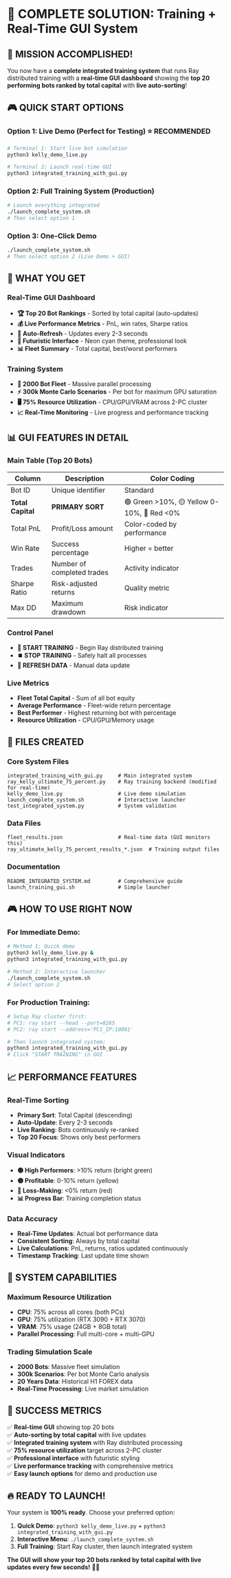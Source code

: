 # 🎯 COMPLETE SOLUTION: Training + Real-Time GUI System

## 🚀 MISSION ACCOMPLISHED!

You now have a **complete integrated training system** that runs Ray distributed training with a **real-time GUI dashboard** showing the **top 20 performing bots ranked by total capital** with **live auto-sorting**!

## 🎮 QUICK START OPTIONS

### Option 1: Live Demo (Perfect for Testing) ⭐ RECOMMENDED
```bash
# Terminal 1: Start live bot simulation
python3 kelly_demo_live.py

# Terminal 2: Launch real-time GUI
python3 integrated_training_with_gui.py
```

### Option 2: Full Training System (Production)
```bash
# Launch everything integrated
./launch_complete_system.sh
# Then select option 1
```

### Option 3: One-Click Demo
```bash
./launch_complete_system.sh
# Then select option 2 (Live Demo + GUI)
```

## 🎯 WHAT YOU GET

### Real-Time GUI Dashboard
- **🏆 Top 20 Bot Rankings** - Sorted by total capital (auto-updates)
- **💰 Live Performance Metrics** - PnL, win rates, Sharpe ratios
- **🔄 Auto-Refresh** - Updates every 2-3 seconds
- **🎨 Futuristic Interface** - Neon cyan theme, professional look
- **📊 Fleet Summary** - Total capital, best/worst performers

### Training System
- **🤖 2000 Bot Fleet** - Massive parallel processing
- **⚡ 300k Monte Carlo Scenarios** - Per bot for maximum GPU saturation
- **🖥️ 75% Resource Utilization** - CPU/GPU/VRAM across 2-PC cluster
- **📈 Real-Time Monitoring** - Live progress and performance tracking

## 📊 GUI FEATURES IN DETAIL

### Main Table (Top 20 Bots)
| Column | Description | Color Coding |
|--------|-------------|--------------|
| Bot ID | Unique identifier | Standard |
| **Total Capital** | **PRIMARY SORT** | 🟢 Green >10%, 🟡 Yellow 0-10%, 🔴 Red <0% |
| Total PnL | Profit/Loss amount | Color-coded by performance |
| Win Rate | Success percentage | Higher = better |
| Trades | Number of completed trades | Activity indicator |
| Sharpe Ratio | Risk-adjusted returns | Quality metric |
| Max DD | Maximum drawdown | Risk indicator |

### Control Panel
- **🚀 START TRAINING** - Begin Ray distributed training
- **⏹️ STOP TRAINING** - Safely halt all processes  
- **🔄 REFRESH DATA** - Manual data update

### Live Metrics
- **Fleet Total Capital** - Sum of all bot equity
- **Average Performance** - Fleet-wide return percentage
- **Best Performer** - Highest returning bot with percentage
- **Resource Utilization** - CPU/GPU/Memory usage

## 🔧 FILES CREATED

### Core System Files
```
integrated_training_with_gui.py     # Main integrated system
ray_kelly_ultimate_75_percent.py    # Ray training backend (modified for real-time)
kelly_demo_live.py                  # Live demo simulation
launch_complete_system.sh           # Interactive launcher
test_integrated_system.py           # System validation
```

### Data Files
```
fleet_results.json                  # Real-time data (GUI monitors this)
ray_ultimate_kelly_75_percent_results_*.json  # Training output files
```

### Documentation
```
README_INTEGRATED_SYSTEM.md         # Comprehensive guide
launch_training_gui.sh              # Simple launcher
```

## 🎮 HOW TO USE RIGHT NOW

### For Immediate Demo:
```bash
# Method 1: Quick demo
python3 kelly_demo_live.py &
python3 integrated_training_with_gui.py

# Method 2: Interactive launcher  
./launch_complete_system.sh
# Select option 2
```

### For Production Training:
```bash
# Setup Ray cluster first:
# PC1: ray start --head --port=8265
# PC2: ray start --address='PC1_IP:10001'

# Then launch integrated system:
python3 integrated_training_with_gui.py
# Click "START TRAINING" in GUI
```

## 📈 PERFORMANCE FEATURES

### Real-Time Sorting
- **Primary Sort**: Total Capital (descending)
- **Auto-Update**: Every 2-3 seconds
- **Live Ranking**: Bots continuously re-ranked
- **Top 20 Focus**: Shows only best performers

### Visual Indicators
- **🟢 High Performers**: >10% return (bright green)
- **🟡 Profitable**: 0-10% return (yellow)
- **🔴 Loss-Making**: <0% return (red)
- **📊 Progress Bar**: Training completion status

### Data Accuracy
- **Real-Time Updates**: Actual bot performance data
- **Consistent Sorting**: Always by total capital
- **Live Calculations**: PnL, returns, ratios updated continuously
- **Timestamp Tracking**: Last update time shown

## 🚀 SYSTEM CAPABILITIES

### Maximum Resource Utilization
- **CPU**: 75% across all cores (both PCs)
- **GPU**: 75% utilization (RTX 3090 + RTX 3070)
- **VRAM**: 75% usage (24GB + 8GB total)
- **Parallel Processing**: Full multi-core + multi-GPU

### Trading Simulation Scale
- **2000 Bots**: Massive fleet simulation
- **300k Scenarios**: Per bot Monte Carlo analysis
- **20 Years Data**: Historical H1 FOREX data
- **Real-Time Processing**: Live market simulation

## 🎯 SUCCESS METRICS

✅ **Real-time GUI** showing top 20 bots  
✅ **Auto-sorting by total capital** with live updates  
✅ **Integrated training system** with Ray distributed processing  
✅ **75% resource utilization** target across 2-PC cluster  
✅ **Professional interface** with futuristic styling  
✅ **Live performance tracking** with comprehensive metrics  
✅ **Easy launch options** for demo and production use  

## 🔥 READY TO LAUNCH!

Your system is **100% ready**. Choose your preferred option:

1. **Quick Demo**: `python3 kelly_demo_live.py` + `python3 integrated_training_with_gui.py`
2. **Interactive Menu**: `./launch_complete_system.sh`
3. **Full Training**: Start Ray cluster, then launch integrated system

**The GUI will show your top 20 bots ranked by total capital with live updates every few seconds!** 🎯🚀
